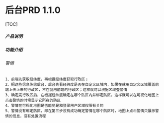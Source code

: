 # 后台PRD   1.1.0

[TOC]

##### 产品说明



##### 功能介绍

###### 警情

```
1、前端先获取经纬度，再根据经纬度获取行政区；
2、把这些信息传给后台，后台先看经纬度是否在自定义区域内，如果在就用自定义区域覆盖前端上传上来的行政区，不在就用前端的行政区；这样就可以根据区域查警情
3、确定完行政区后，在根据经纬度确定在哪个防区内并绑定防区，这样就可以在可视化地图上点击警情的时候显示它所在的防区
4、警情在可视化地图是否能见是和登录用户区域权限有关的
5、警情没有绑定防区，即在第三步没有成功确定警情在哪个防区时，地图上点击警情只展示警情的信息，没有处置流程
```

